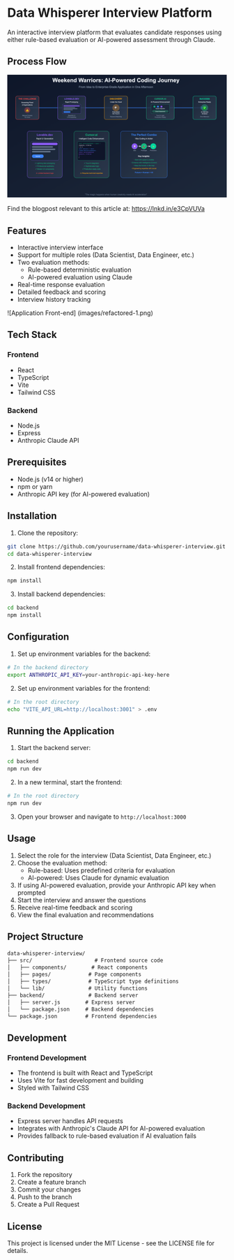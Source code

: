 # Data Whisperer Interview Platform

An interactive interview platform that evaluates candidate responses using either rule-based evaluation or AI-powered assessment through Claude.

## Process Flow

![Process Flow Diagram](images/process-flow.png)


Find the blogpost relevant to this article at: https://lnkd.in/e3CpVUVa

## Features

- Interactive interview interface
- Support for multiple roles (Data Scientist, Data Engineer, etc.)
- Two evaluation methods:
  - Rule-based deterministic evaluation
  - AI-powered evaluation using Claude
- Real-time response evaluation
- Detailed feedback and scoring
- Interview history tracking

![Application Front-end] (images/refactored-1.png)

## Tech Stack

### Frontend
- React
- TypeScript
- Vite
- Tailwind CSS

### Backend
- Node.js
- Express
- Anthropic Claude API

## Prerequisites

- Node.js (v14 or higher)
- npm or yarn
- Anthropic API key (for AI-powered evaluation)

## Installation

1. Clone the repository:
```bash
git clone https://github.com/yourusername/data-whisperer-interview.git
cd data-whisperer-interview
```

2. Install frontend dependencies:
```bash
npm install
```

3. Install backend dependencies:
```bash
cd backend
npm install
```

## Configuration

1. Set up environment variables for the backend:
```bash
# In the backend directory
export ANTHROPIC_API_KEY=your-anthropic-api-key-here
```

2. Set up environment variables for the frontend:
```bash
# In the root directory
echo "VITE_API_URL=http://localhost:3001" > .env
```

## Running the Application

1. Start the backend server:
```bash
cd backend
npm run dev
```

2. In a new terminal, start the frontend:
```bash
# In the root directory
npm run dev
```

3. Open your browser and navigate to `http://localhost:3000`

## Usage

1. Select the role for the interview (Data Scientist, Data Engineer, etc.)
2. Choose the evaluation method:
   - Rule-based: Uses predefined criteria for evaluation
   - AI-powered: Uses Claude for dynamic evaluation
3. If using AI-powered evaluation, provide your Anthropic API key when prompted
4. Start the interview and answer the questions
5. Receive real-time feedback and scoring
6. View the final evaluation and recommendations

## Project Structure

```
data-whisperer-interview/
├── src/                    # Frontend source code
│   ├── components/        # React components
│   ├── pages/            # Page components
│   ├── types/            # TypeScript type definitions
│   └── lib/              # Utility functions
├── backend/              # Backend server
│   ├── server.js        # Express server
│   └── package.json     # Backend dependencies
└── package.json         # Frontend dependencies
```

## Development

### Frontend Development
- The frontend is built with React and TypeScript
- Uses Vite for fast development and building
- Styled with Tailwind CSS

### Backend Development
- Express server handles API requests
- Integrates with Anthropic's Claude API for AI-powered evaluation
- Provides fallback to rule-based evaluation if AI evaluation fails

## Contributing

1. Fork the repository
2. Create a feature branch
3. Commit your changes
4. Push to the branch
5. Create a Pull Request

## License

This project is licensed under the MIT License - see the LICENSE file for details.
